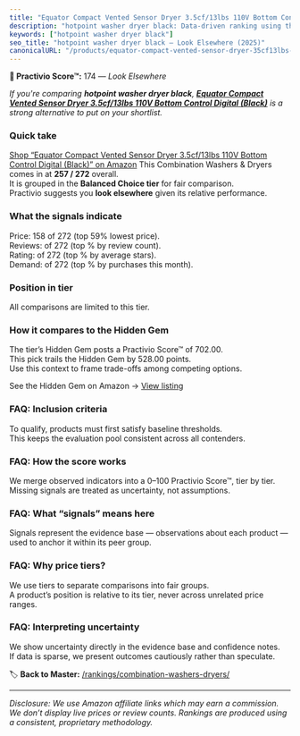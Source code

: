```yaml
---
title: "Equator Compact Vented Sensor Dryer 3.5cf/13lbs 110V Bottom Control Digital (Black)"
description: "hotpoint washer dryer black: Data-driven ranking using the Practivio Score™. Positioned by quality, value, demand, findability, momentum."
keywords: ["hotpoint washer dryer black"]
seo_title: "hotpoint washer dryer black — Look Elsewhere (2025)"
canonicalURL: "/products/equator-compact-vented-sensor-dryer-35cf13lbs-110v-bottom-control-digital-black-B0CMQFJDP4/"
---
```


**🚫 Practivio Score™:** 174 — _Look Elsewhere_


*If you're comparing **hotpoint washer dryer black**, **[Equator Compact Vented Sensor Dryer 3.5cf/13lbs 110V Bottom Control Digital (Black)](https://www.amazon.com/dp/B0CMQFJDP4?tag=practivio-20)** is a strong alternative to put on your shortlist.*
### Quick take
[Shop “Equator Compact Vented Sensor Dryer 3.5cf/13lbs 110V Bottom Control Digital (Black)” on Amazon](https://www.amazon.com/dp/B0CMQFJDP4?tag=practivio-20)
This Combination Washers & Dryers comes in at **257 / 272** overall.  
It is grouped in the **Balanced Choice tier** for fair comparison.  
Practivio suggests you **look elsewhere** given its relative performance.

### What the signals indicate
Price: 158 of 272 (top 59% lowest price).  
Reviews:  of 272 (top % by review count).  
Rating:  of 272 (top % by average stars).  
Demand:  of 272 (top % by purchases this month).

### Position in tier
All comparisons are limited to this tier.

### How it compares to the Hidden Gem
The tier’s Hidden Gem posts a Practivio Score™ of 702.00.  
This pick trails the Hidden Gem by 528.00 points.  
Use this context to frame trade-offs among competing options.  

See the Hidden Gem on Amazon → [View listing](https://www.amazon.com/dp/B0D4282T95?tag=practivio-20)

### FAQ: Inclusion criteria
To qualify, products must first satisfy baseline thresholds.  
This keeps the evaluation pool consistent across all contenders.

### FAQ: How the score works
We merge observed indicators into a 0–100 Practivio Score™, tier by tier.  
Missing signals are treated as uncertainty, not assumptions.

### FAQ: What “signals” means here
Signals represent the evidence base — observations about each product — used to anchor it within its peer group.

### FAQ: Why price tiers?
We use tiers to separate comparisons into fair groups.  
A product’s position is relative to its tier, never across unrelated price ranges.

### FAQ: Interpreting uncertainty
We show uncertainty directly in the evidence base and confidence notes.  
If data is sparse, we present outcomes cautiously rather than speculate.


🏷️ **Back to Master:** [/rankings/combination-washers-dryers/](/rankings/combination-washers-dryers/)

---
_Disclosure: We use Amazon affiliate links which may earn a commission. We don’t display live prices or review counts. Rankings are produced using a consistent, proprietary methodology._
